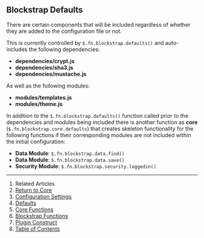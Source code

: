 ## Blockstrap Defaults

There are certain components that will be included regardless of whether they are added to the configuration file or not.

This is currently controlled by `$.fn.blockstrap.defaults()` and auto-includes the following dependencies:

* __dependencies/crypt.js__
* __dependencies/sha3.js__
* __dependencies/mustache.js__

As well as the following modules:

* __modules/templates.js__
* __modules/theme.js__

In addition to the `$.fn.blockstrap.defaults()` function called prior to the dependencies and modules being included there is another function as __core__ (`$.fn.blockstrap.core.defaults`) that creates skeleton functionality for the following functions if their corresponding modules are not included within the initial configuration:

* __Data Module__: `$.fn.blockstrap.data.find()`
* __Data Module__: `$.fn.blockstrap.data.save()`
* __Security Module__: `$.fn.blockstrap.security.loggedin()`

---

1. Related Articles
2. [Return to Core](../../core/)
2. [Configuration Settings](../configuration/)
3. [Defaults](../defaults/)
4. [Core Functions](../core-functions/)
5. [Blockstrap Functions](../blockstrap-functions/)
6. [Plugin Construct](../construct/)
7. [Table of Contents](../../../)
